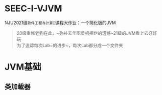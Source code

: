 # SEEC-I-VJVM
NJU2021级`软件工程与计算I`课程大作业：一个简化版的JVM
> 20级重修老狗在此，~弥补去年图灵机摆烂的遗憾~21级的JVM看上去好好玩<br>
> 为了追踪每次Lab~的进步~，每次Lab都分成一个文件夹
# JVM基础
## 类加载器
